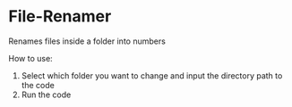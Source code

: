 # File-Renamer
Renames files inside a folder into numbers

How to use:

1) Select which folder you want to change and input the directory path to the code
2) Run the code
